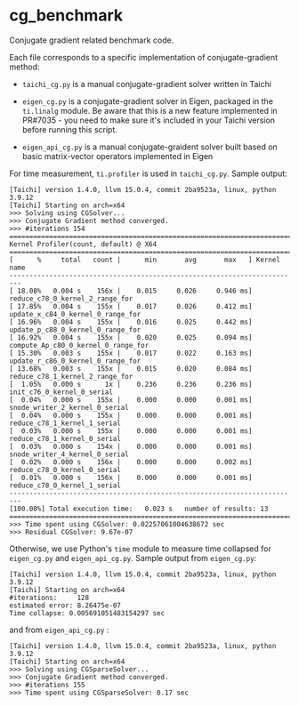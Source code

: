# cg_benchmark
Conjugate gradient related benchmark code.

Each file corresponds to a specific implementation of conjugate-gradient method:
- `taichi_cg.py` is a manual conjugate-gradient solver written in Taichi
- `eigen_cg.py` is a conjugate-gradient solver in Eigen, packaged in the `ti.linalg` module. Be aware that this is a new feature implemented in PR#7035 - you need to make sure it's included in your Taichi version before running this script. 

- `eigen_api_cg.py` is a manual conjugate-graident solver built based on basic matrix-vector operators implemented in Eigen

For time measurement, `ti.profiler` is used in `taichi_cg.py`. Sample output:

```
[Taichi] version 1.4.0, llvm 15.0.4, commit 2ba9523a, linux, python 3.9.12
[Taichi] Starting on arch=x64
>>> Solving using CGSolver...
>>> Conjugate Gradient method converged.
>>> #iterations 154
=========================================================================
Kernel Profiler(count, default) @ X64 
=========================================================================
[      %     total   count |      min       avg       max   ] Kernel name
-------------------------------------------------------------------------
[ 18.08%   0.004 s    156x |    0.015     0.026     0.946 ms] reduce_c78_0_kernel_2_range_for
[ 17.85%   0.004 s    155x |    0.017     0.026     0.412 ms] update_x_c84_0_kernel_0_range_for
[ 16.96%   0.004 s    155x |    0.016     0.025     0.442 ms] update_p_c88_0_kernel_0_range_for
[ 16.92%   0.004 s    155x |    0.020     0.025     0.094 ms] compute_Ap_c80_0_kernel_0_range_for
[ 15.30%   0.003 s    155x |    0.017     0.022     0.163 ms] update_r_c86_0_kernel_0_range_for
[ 13.68%   0.003 s    155x |    0.015     0.020     0.084 ms] reduce_c78_1_kernel_2_range_for
[  1.05%   0.000 s      1x |    0.236     0.236     0.236 ms] init_c76_0_kernel_0_serial
[  0.04%   0.000 s    155x |    0.000     0.000     0.001 ms] snode_writer_2_kernel_0_serial
[  0.04%   0.000 s    155x |    0.000     0.000     0.001 ms] reduce_c78_1_kernel_1_serial
[  0.03%   0.000 s    155x |    0.000     0.000     0.001 ms] reduce_c78_1_kernel_0_serial
[  0.03%   0.000 s    154x |    0.000     0.000     0.001 ms] snode_writer_4_kernel_0_serial
[  0.02%   0.000 s    156x |    0.000     0.000     0.002 ms] reduce_c78_0_kernel_0_serial
[  0.01%   0.000 s    156x |    0.000     0.000     0.001 ms] reduce_c78_0_kernel_1_serial
-------------------------------------------------------------------------
[100.00%] Total execution time:   0.023 s   number of results: 13
=========================================================================
>>> Time spent using CGSolver: 0.02257061004638672 sec
>>> Residual CGSolver: 9.67e-07
```

Otherwise, we use Python's `time` module to measure time collapsed for `eigen_cg.py` and `eigen_api_cg.py`. Sample output from `eigen_cg.py`:
```
[Taichi] version 1.4.0, llvm 15.0.4, commit 2ba9523a, linux, python 3.9.12
[Taichi] Starting on arch=x64
#iterations:     128
estimated error: 8.26475e-07
Time collapse: 0.005691051483154297 sec

```
and from `eigen_api_cg.py` :
```
[Taichi] version 1.4.0, llvm 15.0.4, commit 2ba9523a, linux, python 3.9.12
[Taichi] Starting on arch=x64
>>> Solving using CGSparseSolver...
>>> Conjugate Gradient method converged.
>>> #iterations 155
>>> Time spent using CGSparseSolver: 0.17 sec
```
